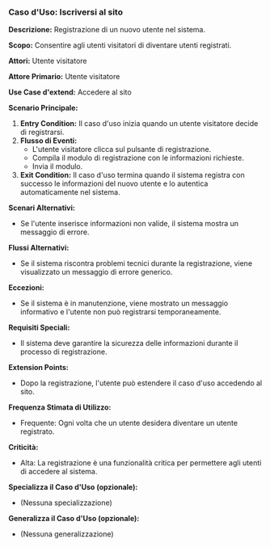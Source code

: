 ### Caso d'Uso: Iscriversi al sito

**Descrizione:** Registrazione di un nuovo utente nel sistema.

**Scopo:** Consentire agli utenti visitatori di diventare utenti registrati.

**Attori:** Utente visitatore

**Attore Primario:** Utente visitatore

**Use Case d'extend:** Accedere al sito

**Scenario Principale:**
1. **Entry Condition:** Il caso d'uso inizia quando un utente visitatore decide di registrarsi.
2. **Flusso di Eventi:**
   - L'utente visitatore clicca sul pulsante di registrazione.
   - Compila il modulo di registrazione con le informazioni richieste.
   - Invia il modulo.
3. **Exit Condition:** Il caso d'uso termina quando il sistema registra con successo le informazioni del nuovo utente e lo autentica automaticamente nel sistema.

**Scenari Alternativi:**
- Se l'utente inserisce informazioni non valide, il sistema mostra un messaggio di errore.

**Flussi Alternativi:**
- Se il sistema riscontra problemi tecnici durante la registrazione, viene visualizzato un messaggio di errore generico.

**Eccezioni:**
- Se il sistema è in manutenzione, viene mostrato un messaggio informativo e l'utente non può registrarsi temporaneamente.

**Requisiti Speciali:**
- Il sistema deve garantire la sicurezza delle informazioni durante il processo di registrazione.

**Extension Points:**
- Dopo la registrazione, l'utente può estendere il caso d'uso accedendo al sito.

**Frequenza Stimata di Utilizzo:**
- Frequente: Ogni volta che un utente desidera diventare un utente registrato.

**Criticità:**
- Alta: La registrazione è una funzionalità critica per permettere agli utenti di accedere al sistema.

**Specializza il Caso d'Uso (opzionale):**
- (Nessuna specializzazione)

**Generalizza il Caso d'Uso (opzionale):**
- (Nessuna generalizzazione)
